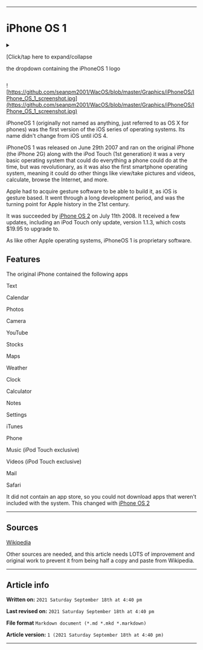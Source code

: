   
***

# iPhone OS 1

<details>
<summary><p>[Click/tap here to expand/collapse</p>
<p>the dropdown containing the iPhoneOS 1 logo</p></summary>

![https://github.com/seanpm2001/WacOS/blob/master/Graphics/iPhoneOS/IPhone_OS_1_logo.png](https://github.com/seanpm2001/WacOS/blob/master/Graphics/iPhoneOS/IPhone_OS_1_logo.png)

</details>

![https://github.com/seanpm2001/WacOS/blob/master/Graphics/iPhoneOS/IPhone_OS_1_screenshot.jpg](https://github.com/seanpm2001/WacOS/blob/master/Graphics/iPhoneOS/IPhone_OS_1_screenshot.jpg)

iPhoneOS 1 (originally not named as anything, just referred to as OS X for phones) was the first version of the iOS series of operating systems. Its name didn't change from iOS until iOS 4.

iPhoneOS 1 was released on June 29th 2007 and ran on the original iPhone (the iPhone 2G) along with the iPod Touch (1st generation) it was a very basic operating system that could do everything a phone could do at the time, but was revolutionary, as it was also the first smartphone operating system, meaning it could do other things like view/take pictures and videos, calculate, browse the Internet, and more.

Apple had to acquire gesture software to be able to build it, as iOS is gesture based. It went through a long development period, and was the turning point for Apple history in the 21st century.

It was succeeded by [iPhone OS 2](https://github.com/seanpm2001/WacOS/wiki/iPhoneOS-2/) on July 11th 2008. It received a few updates, including an iPod Touch only update, version 1.1.3, which costs $19.95 to upgrade to.

As like other Apple operating systems, iPhoneOS 1 is proprietary software.

## Features

The original iPhone contained the following apps

Text

Calendar

Photos

Camera

YouTube

Stocks

Maps

Weather

Clock

Calculator

Notes

Settings

iTunes

Phone

Music (iPod Touch exclusive)

Videos (iPod Touch exclusive)

Mail

Safari

It did not contain an app store, so you could not download apps that weren't included with the system. This changed with [iPhone OS 2](https://github.com/seanpm2001/WacOS/wiki/iPhoneOS-2/)

***

## Sources

[Wikipedia](https://en.wikipedia.org/wiki/IPhone_OS_1/)

Other sources are needed, and this article needs LOTS of improvement and original work to prevent it from being half a copy and paste from Wikipedia.

***

## Article info

**Written on:** `2021 Saturday September 18th at 4:40 pm`

**Last revised on:** `2021 Saturday September 18th at 4:40 pm`

**File format** `Markdown document (*.md *.mkd *.markdown)`

**Article version:** `1 (2021 Saturday September 18th at 4:40 pm)`

***

